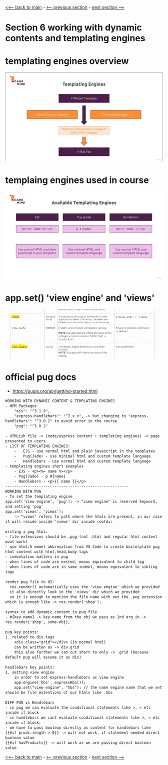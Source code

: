 [<<-- back to main](../../README.md) - [<-- previous section](../section%205%20working%20with%20express.js/section5-notes.md) - [next section -->](../../README.md)

# Section 6 working with dynamic contents and templating engines

# templating engines overview
![Alt text](templating-engines-overview.png)

# templaing engines used in course
![Alt text](templating-engines-used.png)

# app.set() 'view engine' and 'views'
![Alt text](set-view-engine-and-views.png)

# official pug docs
- https://pugjs.org/api/getting-started.html

```
WORKING WITH DYNAMIC CONTENT & TEMPLATING ENGINES
- NPM Packages
    "ejs": "^3.1.9",
    "express-handlebars": "^7.x.x", -> but changing to "express-handlebars": "^3.0.2" to avoid error in the course
    "pug": "^3.0.2"

- HTMLish file -> (node/express content + templating engines) -> page presented to users
- LIST OF TEMPLATING ENGINES:
    -   EJS - use normal html and plain javascript in the templates
    -   Pug(Jade) - use minimal html and custom template language
    -   Handlebars - use normal html and custom template language
- templating engines short examples
    - EJS - <p><%= name %></p>
    - Pug(Jade) - p #{name}
    - Handlebars - <p>{{ name }}</p>
-------------------------------------------------------
WORKING WITH PUG
- To set the templating engine
app.set('view engine', 'pug'); -> "view engine" is reserved keyword, and setting 'pug'
app.set('views', 'views'); 
    -> "views" refers to path where the htmls are present, in our case it will reside inside 'views' dir inside rootdir

writing a pug html:
- file extensions should be .pug (not .html and regular html content wont work)
- use html:5 emmet abbrevation from VS Code to create boilerplate pug html content with html,head,body tags
- indentation matters in pug
- when lines of code are nested, means equivalent to child tag 
- when lines of code are in same indent, means equivalent to sibling tags

render pug file to UI:
  res.render() automatically uses the 'view engine' which we provided
  it also directly look in the 'views' dir which we provided
  so it is enough to mention the file name with out the .pug extension which is enough like -> res.render('shop');  

syntax to add dynamic content in pug file
- #{key-name} -> key-name from the obj we pass as 2nd arg in -> res.render('shop', some-obj);

pug key points:
1. related to div tags
    <div class="grid"></div> (in normal html)
    can be written as -> div.grid 
    this also further we can cut short to only -> .grid (because default pug will assume it as div)

handlebars key points:
1. setting view engine
    in order to set express-handlebars as view engine
    app.engine('hbs', expressHbs());
    app.set("view engine", "hbs"); // the name engine name that we set should be file extentions of our htmls like .hbs

DIFF PUG vs Handlebars
- in pug we can evaluate the conditional statements like >, < etc inside if block
- in handlebars we cant evaluate conditional statements like >, < etc inside if block,
- we have to pass boolean directly as content for handlebars like
{{#if prods.length > 0}} -> will not work, if statement needed direct boolean value
{{#if hasProducts}} -> will work as we are passing direct boolean value

```

[<<-- back to main](../../README.md) - [<-- previous section](../section%205%20working%20with%20express.js/section5-notes.md) - [next section -->](../../README.md)
